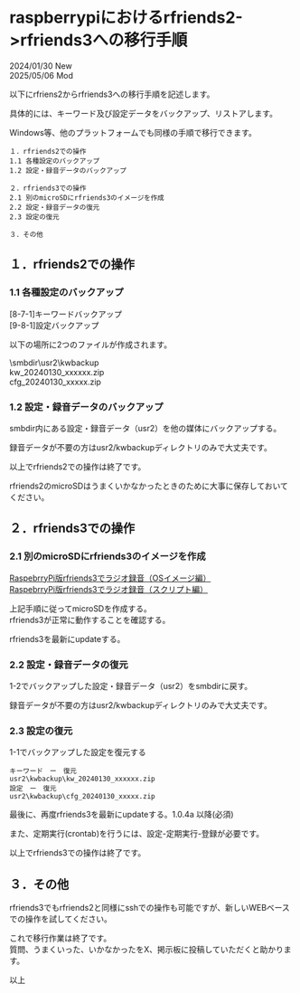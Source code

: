 # raspberrypiにおけるrfriends2->rfriends3への移行手順  
  
2024/01/30 New  
2025/05/06 Mod  
  
以下にrfriens2からrfriends3への移行手順を記述します。  
  
具体的には、キーワード及び設定データをバックアップ、リストアします。  
  
Windows等、他のプラットフォームでも同様の手順で移行できます。  
```  
１．rfriends2での操作  
1.1 各種設定のバックアップ  
1.2 設定・録音データのバックアップ

２．rfriends3での操作  
2.1 別のmicroSDにrfriends3のイメージを作成  
2.2 設定・録音データの復元  
2.3 設定の復元

３．その他
```  
  
## １．rfriends2での操作  
### 1.1 各種設定のバックアップ  
[8-7-1]キーワードバックアップ  
[9-8-1]設定バックアップ  
  
以下の場所に2つのファイルが作成されます。  
  
\smbdir\usr2\kwbackup  
kw_20240130_xxxxxx.zip  
cfg_20240130_xxxxx.zip  
  
### 1.2 設定・録音データのバックアップ  
smbdir内にある設定・録音データ（usr2）を他の媒体にバックアップする。  
  
録音データが不要の方はusr2/kwbackupディレクトリのみで大丈夫です。  
  
以上でrfriends2での操作は終了です。  
  
rfriends2のmicroSDはうまくいかなかったときのために大事に保存しておいてください。  
  
## ２．rfriends3での操作  
### 2.1 別のmicroSDにrfriends3のイメージを作成  
[RaspebrryPi版rfriends3でラジオ録音（OSイメージ編）](https://rfriends.github.io/rfriends/distro/raspi_image.html)  
[RaspebrryPi版rfriends3でラジオ録音（スクリプト編）](https://rfriends.github.io/rfriends/distro/raspberrypi.html)  
  
上記手順に従ってmicroSDを作成する。  
rfriends3が正常に動作することを確認する。  
  
rfriends3を最新にupdateする。  
  
### 2.2 設定・録音データの復元  
1-2でバックアップした設定・録音データ（usr2）をsmbdirに戻す。  
  
録音データが不要の方はusr2/kwbackupディレクトリのみで大丈夫です。  
  
### 2.3 設定の復元  
1-1でバックアップした設定を復元する  
```  
キーワード　ー　復元
usr2\kwbackup\kw_20240130_xxxxxx.zip  
設定　ー　復元
usr2\kwbackup\cfg_20240130_xxxxx.zip  
```    
最後に、再度rfriends3を最新にupdateする。1.0.4a 以降(必須)  
  
また、定期実行(crontab)を行うには、設定-定期実行-登録が必要です。  
  
以上でrfriends3での操作は終了です。  
  
## ３．その他  
rfriends3でもrfriends2と同様にsshでの操作も可能ですが、新しいWEBベースでの操作を試してください。  
  
これで移行作業は終了です。  
質問、うまくいった、いかなかったをX、掲示板に投稿していただくと助かります。  
  
  
以上
